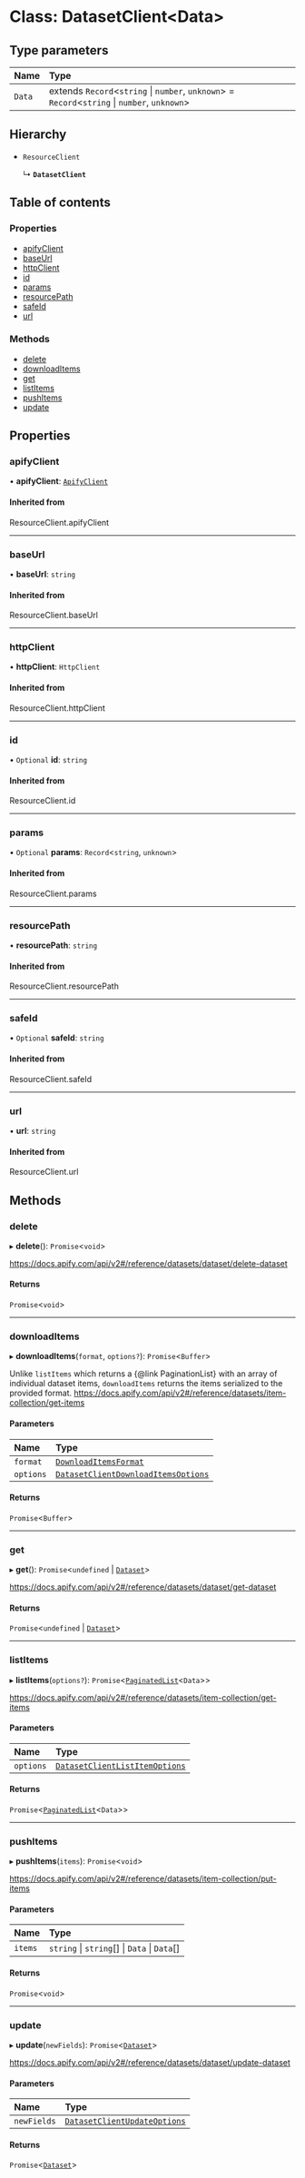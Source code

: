 # Class: DatasetClient<Data\>

## Type parameters

| Name | Type |
| :------ | :------ |
| `Data` | extends `Record`<`string` \| `number`, `unknown`\> = `Record`<`string` \| `number`, `unknown`\> |

## Hierarchy

- `ResourceClient`

  ↳ **`DatasetClient`**

## Table of contents

### Properties

- [apifyClient](DatasetClient.md#apifyclient)
- [baseUrl](DatasetClient.md#baseurl)
- [httpClient](DatasetClient.md#httpclient)
- [id](DatasetClient.md#id)
- [params](DatasetClient.md#params)
- [resourcePath](DatasetClient.md#resourcepath)
- [safeId](DatasetClient.md#safeid)
- [url](DatasetClient.md#url)

### Methods

- [delete](DatasetClient.md#delete)
- [downloadItems](DatasetClient.md#downloaditems)
- [get](DatasetClient.md#get)
- [listItems](DatasetClient.md#listitems)
- [pushItems](DatasetClient.md#pushitems)
- [update](DatasetClient.md#update)

## Properties

### <a id="apifyclient" name="apifyclient"></a> apifyClient

• **apifyClient**: [`ApifyClient`](ApifyClient.md)

#### Inherited from

ResourceClient.apifyClient

___

### <a id="baseurl" name="baseurl"></a> baseUrl

• **baseUrl**: `string`

#### Inherited from

ResourceClient.baseUrl

___

### <a id="httpclient" name="httpclient"></a> httpClient

• **httpClient**: `HttpClient`

#### Inherited from

ResourceClient.httpClient

___

### <a id="id" name="id"></a> id

• `Optional` **id**: `string`

#### Inherited from

ResourceClient.id

___

### <a id="params" name="params"></a> params

• `Optional` **params**: `Record`<`string`, `unknown`\>

#### Inherited from

ResourceClient.params

___

### <a id="resourcepath" name="resourcepath"></a> resourcePath

• **resourcePath**: `string`

#### Inherited from

ResourceClient.resourcePath

___

### <a id="safeid" name="safeid"></a> safeId

• `Optional` **safeId**: `string`

#### Inherited from

ResourceClient.safeId

___

### <a id="url" name="url"></a> url

• **url**: `string`

#### Inherited from

ResourceClient.url

## Methods

### <a id="delete" name="delete"></a> delete

▸ **delete**(): `Promise`<`void`\>

https://docs.apify.com/api/v2#/reference/datasets/dataset/delete-dataset

#### Returns

`Promise`<`void`\>

___

### <a id="downloaditems" name="downloaditems"></a> downloadItems

▸ **downloadItems**(`format`, `options?`): `Promise`<`Buffer`\>

Unlike `listItems` which returns a {@link PaginationList} with an array of individual
dataset items, `downloadItems` returns the items serialized to the provided format.
https://docs.apify.com/api/v2#/reference/datasets/item-collection/get-items

#### Parameters

| Name | Type |
| :------ | :------ |
| `format` | [`DownloadItemsFormat`](../enums/DownloadItemsFormat.md) |
| `options` | [`DatasetClientDownloadItemsOptions`](../interfaces/DatasetClientDownloadItemsOptions.md) |

#### Returns

`Promise`<`Buffer`\>

___

### <a id="get" name="get"></a> get

▸ **get**(): `Promise`<`undefined` \| [`Dataset`](../interfaces/Dataset.md)\>

https://docs.apify.com/api/v2#/reference/datasets/dataset/get-dataset

#### Returns

`Promise`<`undefined` \| [`Dataset`](../interfaces/Dataset.md)\>

___

### <a id="listitems" name="listitems"></a> listItems

▸ **listItems**(`options?`): `Promise`<[`PaginatedList`](../interfaces/PaginatedList.md)<`Data`\>\>

https://docs.apify.com/api/v2#/reference/datasets/item-collection/get-items

#### Parameters

| Name | Type |
| :------ | :------ |
| `options` | [`DatasetClientListItemOptions`](../interfaces/DatasetClientListItemOptions.md) |

#### Returns

`Promise`<[`PaginatedList`](../interfaces/PaginatedList.md)<`Data`\>\>

___

### <a id="pushitems" name="pushitems"></a> pushItems

▸ **pushItems**(`items`): `Promise`<`void`\>

https://docs.apify.com/api/v2#/reference/datasets/item-collection/put-items

#### Parameters

| Name | Type |
| :------ | :------ |
| `items` | `string` \| `string`[] \| `Data` \| `Data`[] |

#### Returns

`Promise`<`void`\>

___

### <a id="update" name="update"></a> update

▸ **update**(`newFields`): `Promise`<[`Dataset`](../interfaces/Dataset.md)\>

https://docs.apify.com/api/v2#/reference/datasets/dataset/update-dataset

#### Parameters

| Name | Type |
| :------ | :------ |
| `newFields` | [`DatasetClientUpdateOptions`](../interfaces/DatasetClientUpdateOptions.md) |

#### Returns

`Promise`<[`Dataset`](../interfaces/Dataset.md)\>
